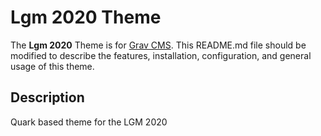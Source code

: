 # Lgm 2020 Theme

The **Lgm 2020** Theme is for [Grav CMS](http://github.com/getgrav/grav).  This README.md file should be modified to describe the features, installation, configuration, and general usage of this theme.

## Description

Quark based theme for the LGM 2020
